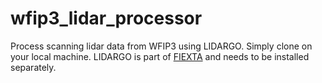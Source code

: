 # wfip3_lidar_processor
Process scanning lidar data from WFIP3 using LIDARGO. Simply clone on your local machine. LIDARGO is part of [FIEXTA](https://github.com/NREL/FIEXTA) and needs to be installed separately.
